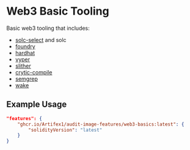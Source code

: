 # Web3 Basic Tooling

Basic web3 tooling that includes:

- [solc-select](https://github.com/crytic/solc-select) and solc
- [foundry](https://book.getfoundry.sh/)
- [hardhat](https://github.com/NomicFoundation/hardhat)
- [vyper](https://github.com/vyperlang/vyper)
- [slither](https://github.com/crytic/slither/)
- [crytic-compile](https://github.com/crytic/crytic-compile/)
- [semgrep](https://github.com/semgrep/semgrep)
- [wake](https://github.com/Ackee-Blockchain/wake)

## Example Usage

```json
"features": {
    "ghcr.io/Artifex1/audit-image-features/web3-basics:latest": {
        "solidityVersion": "latest"
    }
}
```
